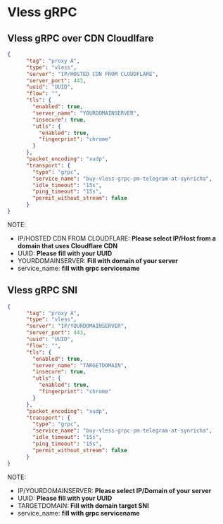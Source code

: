 # Vless gRPC
## Vless gRPC over CDN Cloudlfare
```json
{
      "tag": "proxy A",
      "type": "vless",
      "server": "IP/HOSTED CDN FROM CLOUDFLARE",
      "server_port": 443,
      "uuid": "UUID",
      "flow": "",
      "tls": {
        "enabled": true,
        "server_name": "YOURDOMAINSERVER",
        "insecure": true,
        "utls": {
          "enabled": true,
          "fingerprint": "chrome"
        }
      },
      "packet_encoding": "xudp",
      "transport": {
        "type": "grpc",
        "service_name": "buy-vless-grpc-pm-telegram-at-synricha",
        "idle_timeout": "15s",
        "ping_timeout": "15s",
        "permit_without_stream": false
      }
}
```
NOTE:
- IP/HOSTED CDN FROM CLOUDFLARE: **Please select IP/Host from a domain that uses Cloudflare CDN**
- UUID: **Please fill with your UUID**
- YOURDOMAINSERVER: **Fill with domain of your server**
- service_name: **fill with grpc servicename**

## Vless gRPC SNI
```json
{
      "tag": "proxy A",
      "type": "vless",
      "server": "IP/YOURDOMAINSERVER",
      "server_port": 443,
      "uuid": "UUID",
      "flow": "",
      "tls": {
        "enabled": true,
        "server_name": "TARGETDOMAIN",
        "insecure": true,
        "utls": {
          "enabled": true,
          "fingerprint": "chrome"
        }
      },
      "packet_encoding": "xudp",
      "transport": {
        "type": "grpc",
        "service_name": "buy-vless-grpc-pm-telegram-at-synricha",
        "idle_timeout": "15s",
        "ping_timeout": "15s",
        "permit_without_stream": false
      }
}
```
NOTE:
- IP/YOURDOMAINSERVER: **Please select IP/Domain of your server**
- UUID: **Please fill with your UUID**
- TARGETDOMAIN: **Fill with domain target SNI**
- service_name: **fill with grpc servicename**